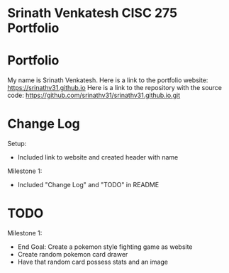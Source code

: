 # Srinath Venkatesh CISC 275 Portfolio

# Portfolio
My name is Srinath Venkatesh.
Here is a link to the portfolio website: https://srinathv31.github.io
Here is a link to the repository with the source code: https://github.com/srinathv31/srinathv31.github.io.git

# Change Log
Setup:
* Included link to website and created header with name

Milestone 1:
* Included "Change Log" and "TODO" in README

# TODO
Milestone 1:
* End Goal: Create a pokemon style fighting game as website
* Create random pokemon card drawer
* Have that random card possess stats and an image
